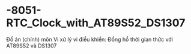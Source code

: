 # -8051-RTC_Clock_with_AT89S52_DS1307
Đồ án (chính) môn Vi xử lý vi điều khiển: Đồng hồ thời gian thức với AT89S52 và DS1307
